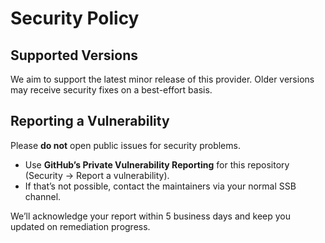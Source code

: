# Security Policy

## Supported Versions
We aim to support the latest minor release of this provider. Older versions may receive security fixes on a best-effort basis.

## Reporting a Vulnerability
Please **do not** open public issues for security problems.

- Use **GitHub’s Private Vulnerability Reporting** for this repository (Security → Report a vulnerability).
- If that’s not possible, contact the maintainers via your normal SSB channel.

We’ll acknowledge your report within 5 business days and keep you updated on remediation progress.